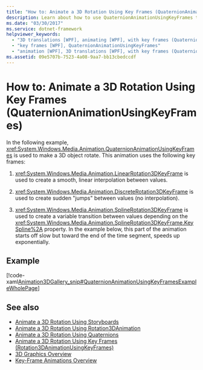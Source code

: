 ```yaml
---
title: "How to: Animate a 3D Rotation Using Key Frames (QuaternionAnimationUsingKeyFrames)"
description: Learn about how to use QuaternionAnimationUsingKeyFrames to animate a 3D rotation utilizing key frames.
ms.date: "03/30/2017"
ms.service: dotnet-framework
helpviewer_keywords:
  - "3D translations [WPF], animating [WPF], with key frames (QuaternionAnimationUsingKeyFrames)"
  - "key frames [WPF], QuaternionAnimationUsingKeyFrames"
  - "animation [WPF], 3D translations [WPF], with key frames (QuaternionAnimationUsingKeyFrames)"
ms.assetid: 09e5707b-7523-4a08-9aa7-bb13cbedccdf
---
```

# How to: Animate a 3D Rotation Using Key Frames (QuaternionAnimationUsingKeyFrames)

In the following example, <xref:System.Windows.Media.Animation.QuaternionAnimationUsingKeyFrames> is used to make a 3D object rotate. This animation uses the following key frames:

1. <xref:System.Windows.Media.Animation.LinearRotation3DKeyFrame> is used to create a smooth, linear interpolation between values.

2. <xref:System.Windows.Media.Animation.DiscreteRotation3DKeyFrame> is used to create sudden "jumps" between values (no interpolation).

3. <xref:System.Windows.Media.Animation.SplineRotation3DKeyFrame> is used to create a variable transition between values depending on the <xref:System.Windows.Media.Animation.SplineRotation3DKeyFrame.KeySpline%2A> property. In the example below, this part of the animation starts off slow but toward the end of the time segment, speeds up exponentially.

## Example

[!code-xaml[Animation3DGallery_snip#QuaternionAnimationUsingKeyFramesExampleWholePage](~/samples/snippets/csharp/VS_Snippets_Wpf/Animation3DGallery_snip/CS/QuaternionAnimationUsingKeyFramesExample.xaml#quaternionanimationusingkeyframesexamplewholepage)]

## See also

- [Animate a 3D Rotation Using Storyboards](how-to-animate-a-3-d-rotation-using-storyboards.md)
- [Animate a 3D Rotation Using Rotation3DAnimation](how-to-animate-a-3-d-rotation-using-rotation3danimation.md)
- [Animate a 3D Rotation Using Quaternions](how-to-animate-a-3-d-rotation-using-quaternions.md)
- [Animate a 3D Rotation Using Key Frames (Rotation3DAnimationUsingKeyFrames)](how-to-animate-a-3-d-rotation-using-key-frames.md)
- [3D Graphics Overview](3-d-graphics-overview.md)
- [Key-Frame Animations Overview](key-frame-animations-overview.md)
